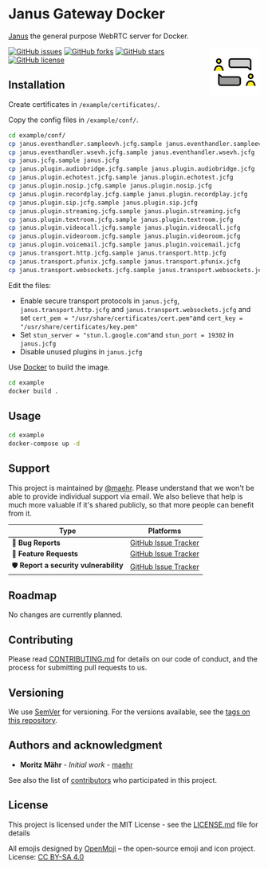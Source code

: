 # Janus Gateway Docker

[Janus](https://janus.conf.meetecho.com/) the general purpose WebRTC server for Docker.

[<img src="android-chrome-512x512.png" align="right" width="100">](https://open-museum.github.io/janus-gateway-docker/)

[![GitHub issues](https://img.shields.io/github/issues/open-museum/janus-gateway-docker.svg)](https://github.com/open-museum/janus-gateway-docker/issues)
[![GitHub forks](https://img.shields.io/github/forks/open-museum/janus-gateway-docker.svg)](https://github.com/open-museum/janus-gateway-docker/network)
[![GitHub stars](https://img.shields.io/github/stars/open-museum/janus-gateway-docker.svg)](https://github.com/open-museum/janus-gateway-docker/stargazers)
[![GitHub license](https://img.shields.io/github/license/open-museum/janus-gateway-docker.svg)](https://github.com/open-museum/janus-gateway-docker/blob/master/LICENSE.md)

## Installation

Create certificates in `/example/certificates/`.

Copy the config files in `/example/conf/`.

```bash
cd example/conf/
cp janus.eventhandler.sampleevh.jcfg.sample janus.eventhandler.sampleevh.jcfg
cp janus.eventhandler.wsevh.jcfg.sample janus.eventhandler.wsevh.jcfg
cp janus.jcfg.sample janus.jcfg
cp janus.plugin.audiobridge.jcfg.sample janus.plugin.audiobridge.jcfg
cp janus.plugin.echotest.jcfg.sample janus.plugin.echotest.jcfg
cp janus.plugin.nosip.jcfg.sample janus.plugin.nosip.jcfg
cp janus.plugin.recordplay.jcfg.sample janus.plugin.recordplay.jcfg
cp janus.plugin.sip.jcfg.sample janus.plugin.sip.jcfg
cp janus.plugin.streaming.jcfg.sample janus.plugin.streaming.jcfg
cp janus.plugin.textroom.jcfg.sample janus.plugin.textroom.jcfg
cp janus.plugin.videocall.jcfg.sample janus.plugin.videocall.jcfg
cp janus.plugin.videoroom.jcfg.sample janus.plugin.videoroom.jcfg
cp janus.plugin.voicemail.jcfg.sample janus.plugin.voicemail.jcfg
cp janus.transport.http.jcfg.sample janus.transport.http.jcfg
cp janus.transport.pfunix.jcfg.sample janus.transport.pfunix.jcfg
cp janus.transport.websockets.jcfg.sample janus.transport.websockets.jcfg
```

Edit the files:

* Enable secure transport protocols in `janus.jcfg`, `janus.transport.http.jcfg` and `janus.transport.websockets.jcfg` and set `cert_pem = "/usr/share/certificates/cert.pem"`and `cert_key = "/usr/share/certificates/key.pem"`
* Set `stun_server = "stun.l.google.com"`and `stun_port = 19302` in `janus.jcfg`
* Disable unused plugins in `janus.jcfg`

Use [Docker](https://www.docker.com/) to build the image.

```bash
cd example
docker build .
```

## Usage

```bash
cd example
docker-compose up -d
```

## Support

This project is maintained by [@maehr](https://github.com/maehr). Please understand that we won't be able to provide individual support via email. We also believe that help is much more valuable if it's shared publicly, so that more people can benefit from it.

| Type                   | Platforms                                                    |
| ---------------------- | ------------------------------------------------------------ |
| 🚨 **Bug Reports**      | [GitHub Issue Tracker](https://github.com/open-museum/janus-gateway-docker/issues) |
| 🎁 **Feature Requests** | [GitHub Issue Tracker](https://github.com/open-museum/janus-gateway-docker/issues) |
| 🛡 **Report a security vulnerability**      | [GitHub Issue Tracker](https://github.com/open-museum/janus-gateway-docker/issues) |

## Roadmap

No changes are currently planned.

## Contributing

Please read [CONTRIBUTING.md](CONTRIBUTING.md) for details on our code of conduct, and the process for submitting pull requests to us.

## Versioning

We use [SemVer](http://semver.org/) for versioning. For the versions available, see the [tags on this repository](https://github.com/open-museum/janus-gateway-docker/tags).

## Authors and acknowledgment

- **Moritz Mähr** - _Initial work_ - [maehr](https://github.com/maehr)

See also the list of [contributors](https://github.com/open-museum/janus-gateway-docker/graphs/contributors) who participated in this project.

## License

This project is licensed under the MIT License - see the [LICENSE.md](LICENSE.md) file for details

All emojis designed by [OpenMoji](https://openmoji.org/) – the open-source emoji and icon project. License: [CC BY-SA 4.0](https://creativecommons.org/licenses/by-sa/4.0/#)
